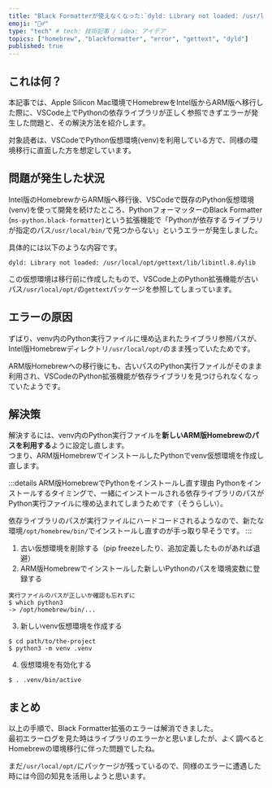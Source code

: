 ```yaml
---
title: "Black Formatterが使えなくなった:`dyld: Library not loaded: /usr/local/opt/...`"
emoji: "🤷‍♂️"
type: "tech" # tech: 技術記事 / idea: アイデア
topics: ["homebrew", "blackformatter", "error", "gettext", "dyld"]
published: true
---
```


## これは何？

本記事では、Apple Silicon Mac環境でHomebrewをIntel版からARM版へ移行した際に、VSCode上でPythonの依存ライブラリが正しく参照できずエラーが発生した問題と、その解決方法を紹介します。

対象読者は、VSCodeでPython仮想環境(venv)を利用している方で、同様の環境移行に直面した方を想定しています。


## 問題が発生した状況

Intel版のHomebrewからARM版へ移行後、VSCodeで既存のPython仮想環境(venv)を使って開発を続けたところ、PythonフォーマッターのBlack Formatter (`ms-python.black-formatter`)という拡張機能で「Pythonが依存するライブラリが指定のパス`/usr/local/bin/`で見つからない」というエラーが発生しました。

具体的には以下のような内容です。

```
dyld: Library not loaded: /usr/local/opt/gettext/lib/libintl.8.dylib
```

この仮想環境は移行前に作成したもので、VSCode上のPython拡張機能が古いパス`/usr/local/opt/`の`gettext`パッケージを参照してしまっています。


## エラーの原因

ずばり、venv内のPython実行ファイルに埋め込まれたライブラリ参照パスが、Intel版Homebrewディレクトリ`/usr/local/opt/`のまま残っていたためです。

ARM版Homebrewへの移行後にも、古いパスのPython実行ファイルがそのまま利用され、VSCodeのPython拡張機能が依存ライブラリを見つけられなくなっていたようです。


## 解決策

解決するには、venv内のPython実行ファイルを**新しいARM版Homebrewのパスを利用する**ように設定し直します。  
つまり、ARM版HomebrewでインストールしたPythonでvenv仮想環境を作成し直します。

:::details ARM版HomebrewでPythonをインストールし直す理由
Pythonをインストールするタイミングで、一緒にインストールされる依存ライブラリのパスがPython実行ファイルに埋め込まれてしまうためです（そうらしい）。

依存ライブラリのパスが実行ファイルにハードコードされるようなので、新たな環境`/opt/homebrew/bin/`でインストールし直すのが手っ取り早そうです。
:::


1. 古い仮想環境を削除する（pip freezeしたり、追加定義したものがあれば退避）
2. ARM版Homebrewでインストールした新しいPythonのパスを環境変数に登録する

```
実行ファイルのパスが正しいか確認も忘れずに
$ which python3
-> /opt/homebrew/bin/...
```

3. 新しいvenv仮想環境を作成する

```
$ cd path/to/the-project
$ python3 -m venv .venv
```

4. 仮想環境を有効化する

```
$ . .venv/bin/active
```


## まとめ

以上の手順で、Black Formatter拡張のエラーは解消できました。  
最初エラーログを見た時はライブラリのエラーかと思いましたが、よく調べるとHomebrewの環境移行に伴った問題でしたね。

まだ`/usr/local/opt/`にパッケージが残っているので、同様のエラーに遭遇した時には今回の知見を活用しようと思います。
